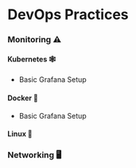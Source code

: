 # DevOps Practices


### Monitoring ⚠️
#### Kubernetes 🕸
- Basic Grafana Setup

#### Docker 🐳
- Basic Grafana Setup

#### Linux 🐧

### Networking 🖥
